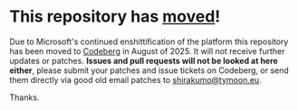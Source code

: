 # This repository has [moved](https://shinmera.com/projects/ld33)!
Due to Microsoft's continued enshittification of the platform this repository has been moved to [Codeberg](https://shinmera.com/projects/ld33) in August of 2025. It will not receive further updates or patches. **Issues and pull requests will not be looked at here either**, please submit your patches and issue tickets on Codeberg, or send them directly via good old email patches to [shirakumo@tymoon.eu](mailto:shirakumo@tymoon.eu).

Thanks.